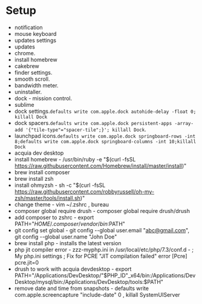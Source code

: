 # Setup
- notification
- mouse keyboard
- updates settings
- updates
- chrome.
- install homebrew
- cakebrew
- finder settings.
- smooth scroll.
- bandwidth meter.
- uninstaller.
- dock - mission control.
- sublime
- dock settings.`defaults write com.apple.dock autohide-delay -float 0; killall Dock`
- dock spacers.`defaults write com.apple.dock persistent-apps -array-add '{"tile-type"="spacer-tile";}'; killall Dock`.
- launchpad icons.`defaults write com.apple.dock springboard-rows -int 8;defaults write com.apple.dock springboard-columns -int 10;killall Dock`
- acquia dev desktop
- install homebrew - /usr/bin/ruby -e "$(curl -fsSL https://raw.githubusercontent.com/Homebrew/install/master/install)"
- brew install composer
- brew install zsh
- install ohmyzsh - sh -c "$(curl -fsSL https://raw.githubusercontent.com/robbyrussell/oh-my-zsh/master/tools/install.sh)"
- change theme - vim ~/.zshrc , bureau
- composer global require drush - composer global require drush/drush
- add composer to zshrc - export PATH="$HOME/.composer/vendor/bin:$PATH"
- git config set global - git config --global user.email "abc@gmail.com", git config --global user.name "John Doe"
- brew install php - installs the latest version 
- php jit compiler error - zzz-myphp.ini in /usr/local/etc/php/7.3/conf.d - 
	; My php.ini settings
	; Fix for PCRE "JIT compilation failed" error
	[Pcre]
	pcre.jit=0
- drush to work with acquia devdesktop - export PATH="/Applications/DevDesktop/"$PHP_ID"_x64/bin:/Applications/DevDesktop/mysql/bin:/Applications/DevDesktop/tools:$PATH"
- remove date and time from snapshots - defaults write com.apple.screencapture "include-date" 0 , killall SystemUIServer
